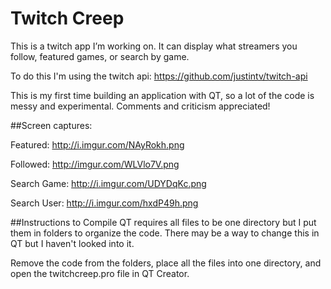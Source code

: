 # Twitch Creep
This is a twitch app I’m working on.  It can display what streamers you follow, featured games, or search by game.

To do this I'm using the twitch api: https://github.com/justintv/twitch-api

This is my first time building an application with QT, so a lot of the code is messy and experimental.  Comments and criticism appreciated!

##Screen captures:

Featured: http://i.imgur.com/NAyRokh.png

Followed: http://imgur.com/WLVlo7V.png

Search Game: http://i.imgur.com/UDYDqKc.png

Search User: http://i.imgur.com/hxdP49h.png

##Instructions to Compile
QT requires all files to be one directory but I put them in folders to organize the code.  There may be a way to change this in QT but I haven't looked into it.  

Remove the code from the folders, place all the files into one directory, and open the twitchcreep.pro file in QT Creator.
